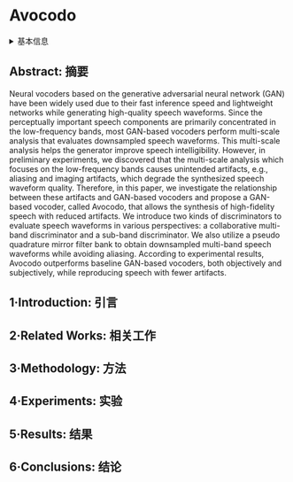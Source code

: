 # Avocodo

<details>
<summary>基本信息</summary>

- 标题: "Avocodo: Generative Adversarial Network for Artifact-free Vocoder"
- 作者:
  - 01 Taejun Bak,
  - 02 Junmo Lee,
  - 03 Hanbin Bae,
  - 04 Jinhyeok Yang,
  - 05 Jae-Sung Bae,
  - 06 Young-Sun Joo
- 链接:
  - [ArXiv](https://arxiv.org/abs/2206.13404)
  - [Publication]() AAAI 2023
  - [Github]()
  - [Demo]()
- 文件:
  - [ArXiv]()
  - [Publication] #TODO

</details>

## Abstract: 摘要

Neural vocoders based on the generative adversarial neural network (GAN) have been widely used due to their fast inference speed and lightweight networks while generating high-quality speech waveforms.
Since the perceptually important speech components are primarily concentrated in the low-frequency bands, most GAN-based vocoders perform multi-scale analysis that evaluates downsampled speech waveforms.
This multi-scale analysis helps the generator improve speech intelligibility.
However, in preliminary experiments, we discovered that the multi-scale analysis which focuses on the low-frequency bands causes unintended artifacts, e.g., aliasing and imaging artifacts, which degrade the synthesized speech waveform quality.
Therefore, in this paper, we investigate the relationship between these artifacts and GAN-based vocoders and propose a GAN-based vocoder, called Avocodo, that allows the synthesis of high-fidelity speech with reduced artifacts.
We introduce two kinds of discriminators to evaluate speech waveforms in various perspectives: a collaborative multi-band discriminator and a sub-band discriminator.
We also utilize a pseudo quadrature mirror filter bank to obtain downsampled multi-band speech waveforms while avoiding aliasing.
According to experimental results, Avocodo outperforms baseline GAN-based vocoders, both objectively and subjectively, while reproducing speech with fewer artifacts.

## 1·Introduction: 引言

## 2·Related Works: 相关工作

## 3·Methodology: 方法

## 4·Experiments: 实验

## 5·Results: 结果

## 6·Conclusions: 结论